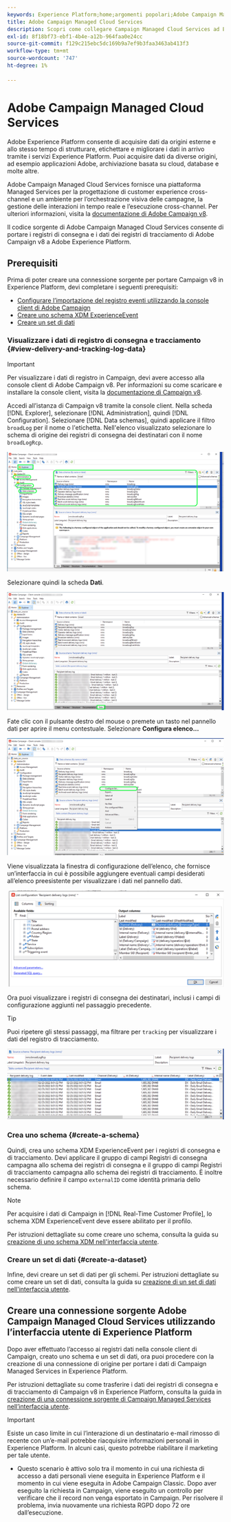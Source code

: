 ```yaml
---
keywords: Experience Platform;home;argomenti popolari;Adobe Campaign Managed Cloud Services;campagna;campaign managed services
title: Adobe Campaign Managed Cloud Services
description: Scopri come collegare Campaign Managed Cloud Services ad Experience Platform utilizzando l’interfaccia utente
exl-id: 8f18bf73-ebf1-4b4e-a12b-964faa0e24cc
source-git-commit: f129c215ebc5dc169b9a7ef9b3faa3463ab413f3
workflow-type: tm+mt
source-wordcount: '747'
ht-degree: 1%

---
```


# Adobe Campaign Managed Cloud Services

Adobe Experience Platform consente di acquisire dati da origini esterne e allo stesso tempo di strutturare, etichettare e migliorare i dati in arrivo tramite i servizi Experience Platform. Puoi acquisire dati da diverse origini, ad esempio applicazioni Adobe, archiviazione basata su cloud, database e molte altre.

Adobe Campaign Managed Cloud Services fornisce una piattaforma Managed Services per la progettazione di customer experience cross-channel e un ambiente per l’orchestrazione visiva delle campagne, la gestione delle interazioni in tempo reale e l’esecuzione cross-channel. Per ulteriori informazioni, visita la [documentazione di Adobe Campaign v8](https://experienceleague.adobe.com/docs/campaign/campaign-v8/campaign-home.html?lang=it).

Il codice sorgente di Adobe Campaign Managed Cloud Services consente di portare i registri di consegna e i dati dei registri di tracciamento di Adobe Campaign v8 a Adobe Experience Platform.

## Prerequisiti

Prima di poter creare una connessione sorgente per portare Campaign v8 in Experience Platform, devi completare i seguenti prerequisiti:

* [Configurare l’importazione del registro eventi utilizzando la console client di Adobe Campaign](#view-delivery-and-tracking-log-data)
* [Creare uno schema XDM ExperienceEvent](#create-a-schema)
* [Creare un set di dati](#create-a-dataset)

### Visualizzare i dati di registro di consegna e tracciamento {#view-delivery-and-tracking-log-data}

>[!IMPORTANT]
>
>Per visualizzare i dati di registro in Campaign, devi avere accesso alla console client di Adobe Campaign v8. Per informazioni su come scaricare e installare la console client, visita la [documentazione di Campaign v8](https://experienceleague.adobe.com/docs/campaign/campaign-v8/deploy/connect.html).

Accedi all’istanza di Campaign v8 tramite la console client. Nella scheda [!DNL Explorer], selezionare [!DNL Administration], quindi [!DNL Configuration]. Selezionare [!DNL Data schemas], quindi applicare il filtro `broadLog` per il nome o l&#39;etichetta. Nell&#39;elenco visualizzato selezionare lo schema di origine dei registri di consegna dei destinatari con il nome `broadLogRcp`.

![La console del client Adobe Campaign v8 con la scheda Esplora risorse selezionata, i nodi di amministrazione, configurazione e schemi dati espansi e il filtro impostato su &quot;broad&quot;.](./images/campaign/explorer.png)

Selezionare quindi la scheda **Dati**.

![La console client di Adobe Campaign v8 con la scheda dati selezionata.](./images/campaign/data.png)

Fate clic con il pulsante destro del mouse o premete un tasto nel pannello dati per aprire il menu contestuale. Selezionare **Configura elenco...**

![La console client di Adobe Campaign v8 con il menu contestuale aperto e l&#39;opzione Configura elenco selezionata.](./images/campaign/configure.png)

Viene visualizzata la finestra di configurazione dell’elenco, che fornisce un’interfaccia in cui è possibile aggiungere eventuali campi desiderati all’elenco preesistente per visualizzare i dati nel pannello dati.

![Elenco di configurazioni per i registri di consegna dei destinatari che è possibile aggiungere per la visualizzazione.](./images/campaign/list-configuration.png)

Ora puoi visualizzare i registri di consegna dei destinatari, inclusi i campi di configurazione aggiunti nel passaggio precedente.

>[!TIP]
>
>Puoi ripetere gli stessi passaggi, ma filtrare per `tracking` per visualizzare i dati del registro di tracciamento.

![I registri di consegna del destinatario sono visualizzati con le informazioni relative all&#39;ultima modifica del nome, del canale di consegna, del nome di consegna interno e dell&#39;etichetta.](./images/campaign/recipient-delivery-logs.png)

### Crea uno schema {#create-a-schema}

Quindi, crea uno schema XDM ExperienceEvent per i registri di consegna e di tracciamento. Devi applicare il gruppo di campi Registri di consegna campagna allo schema dei registri di consegna e il gruppo di campi Registri di tracciamento campagna allo schema dei registri di tracciamento. È inoltre necessario definire il campo `externalID` come identità primaria dello schema.

>[!NOTE]
>
>Per acquisire i dati di Campaign in [!DNL Real-Time Customer Profile], lo schema XDM ExperienceEvent deve essere abilitato per il profilo.

Per istruzioni dettagliate su come creare uno schema, consulta la guida su [creazione di uno schema XDM nell&#39;interfaccia utente](../../../xdm/tutorials/create-schema-ui.md).

### Creare un set di dati {#create-a-dataset}

Infine, devi creare un set di dati per gli schemi. Per istruzioni dettagliate su come creare un set di dati, consulta la guida su [creazione di un set di dati nell&#39;interfaccia utente](../../../catalog/datasets/user-guide.md).

## Creare una connessione sorgente Adobe Campaign Managed Cloud Services utilizzando l’interfaccia utente di Experience Platform

Dopo aver effettuato l’accesso ai registri dati nella console client di Campaign, creato uno schema e un set di dati, ora puoi procedere con la creazione di una connessione di origine per portare i dati di Campaign Managed Services in Experience Platform.

Per istruzioni dettagliate su come trasferire i dati dei registri di consegna e di tracciamento di Campaign v8 in Experience Platform, consulta la guida in [creazione di una connessione sorgente di Campaign Managed Services nell’interfaccia utente](../../tutorials/ui/create/adobe-applications/campaign.md).

>[!IMPORTANT]
>
>Esiste un caso limite in cui l’interazione di un destinatario e-mail rimosso di recente con un’e-mail potrebbe riacquisire informazioni personali in Experience Platform. In alcuni casi, questo potrebbe riabilitare il marketing per tale utente.
>
>* Questo scenario è attivo solo tra il momento in cui una richiesta di accesso a dati personali viene eseguita in Experience Platform e il momento in cui viene eseguita in Adobe Campaign Classic. Dopo aver eseguito la richiesta in Campaign, viene eseguito un controllo per verificare che il record non venga esportato in Campaign. Per risolvere il problema, invia nuovamente una richiesta RGPD dopo 72 ore dall’esecuzione.